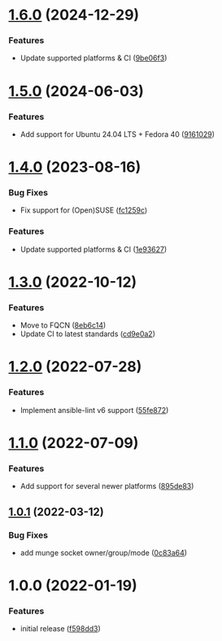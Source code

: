 # [1.6.0](https://github.com/de-it-krachten/ansible-role-munge/compare/v1.5.0...v1.6.0) (2024-12-29)


### Features

* Update supported platforms & CI ([9be06f3](https://github.com/de-it-krachten/ansible-role-munge/commit/9be06f37078a37e15783e7a0015e87e0e5caf0f8))

# [1.5.0](https://github.com/de-it-krachten/ansible-role-munge/compare/v1.4.0...v1.5.0) (2024-06-03)


### Features

* Add support for Ubuntu 24.04 LTS + Fedora 40 ([9161029](https://github.com/de-it-krachten/ansible-role-munge/commit/9161029c06a1905bcad01a4d6d798b97d81ad311))

# [1.4.0](https://github.com/de-it-krachten/ansible-role-munge/compare/v1.3.0...v1.4.0) (2023-08-16)


### Bug Fixes

* Fix support for (Open)SUSE ([fc1259c](https://github.com/de-it-krachten/ansible-role-munge/commit/fc1259c43a4032a0e47d383d3af1d56c8101d348))


### Features

* Update supported platforms & CI ([1e93627](https://github.com/de-it-krachten/ansible-role-munge/commit/1e93627c7f3a5f13e17ba19394e9c9989df4fcdf))

# [1.3.0](https://github.com/de-it-krachten/ansible-role-munge/compare/v1.2.0...v1.3.0) (2022-10-12)


### Features

* Move to FQCN ([8eb6c14](https://github.com/de-it-krachten/ansible-role-munge/commit/8eb6c14b8190c8f8bd1839d8ed760948b80321be))
* Update CI to latest standards ([cd9e0a2](https://github.com/de-it-krachten/ansible-role-munge/commit/cd9e0a2f53397adb96f79664ccf5f8a4842bc396))

# [1.2.0](https://github.com/de-it-krachten/ansible-role-munge/compare/v1.1.0...v1.2.0) (2022-07-28)


### Features

* Implement ansible-lint v6 support ([55fe872](https://github.com/de-it-krachten/ansible-role-munge/commit/55fe8726608e3dd18c3fd599eba2a9b0b7c22205))

# [1.1.0](https://github.com/de-it-krachten/ansible-role-munge/compare/v1.0.1...v1.1.0) (2022-07-09)


### Features

* Add support for several newer platforms ([895de83](https://github.com/de-it-krachten/ansible-role-munge/commit/895de83ac17a12004457d5b85720707af91b07e7))

## [1.0.1](https://github.com/de-it-krachten/ansible-role-munge/compare/v1.0.0...v1.0.1) (2022-03-12)


### Bug Fixes

* add munge socket owner/group/mode ([0c83a64](https://github.com/de-it-krachten/ansible-role-munge/commit/0c83a648bfe7f9303c7e57d617fbf4d56a235211))

# 1.0.0 (2022-01-19)


### Features

* initial release ([f598dd3](https://github.com/de-it-krachten/ansible-role-munge/commit/f598dd37228be979085804b27af3f627fe7a25d1))
